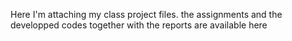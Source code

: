 Here I'm attaching my class project files. the assignments and the developped codes together with the reports are available here
